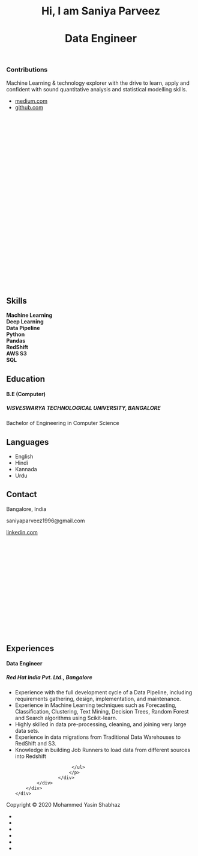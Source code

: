 
<!DOCTYPE html>
<html lang="en">
<head>
	<meta charset="utf-8">
	<title>Mohammed Yasin Shabhaz - Data Engineer</title>
	<meta http-equiv="X-UA-Compatible" content="IE=Edge">
	<meta name="viewport" content="width=device-width, initial-scale=1">
	<meta name="keywords" content="">
	<meta name="description" content="">
	<!-- stylesheet css -->
	<link rel="stylesheet" href="css/bootstrap.min.css">
	<link rel="stylesheet" href="css/font-awesome.min.css">
	<link rel="stylesheet" href="css/templatemo-blue.css">
</head>
<body data-spy="scroll" data-target=".navbar-collapse">

<!-- preloader section -->
<div class="preloader">
	<div class="sk-spinner sk-spinner-wordpress">
       <span class="sk-inner-circle"></span>
     </div>
</div>

<!-- header section -->
<header>
	<div class="container">
		<div class="row">
			<div class="col-md-12 col-sm-12">
				<h1 class="tm-title bold">Hi, I am Saniya Parveez</h1>
				<h1 class="white bold">Data Engineer</h1>
			</div>
		</div>
	</div>
</header>

<!-- about and skills section -->
<section class="container">
	<div class="row">
		<div class="col-md-6 col-sm-12">
			<div class="about" style="height: 583px;">
				<h3 class="accent"> <i class="fas fa-share-alt-square"></i> Contributions</h3>
				<p>Machine Learning & technology explorer with the drive to learn, apply and confident with sound quantitative analysis and statistical modelling skills.</p>
				<p>
				  <ul>
				    <li> <i class="fab fa-medium"></i> 
				    <a href="https://medium.com/@saniyaparveez7">medium.com</a>
				    </li>
					<li>
						<i class="fab fa-github-square"></i> 
					<a href="https://github.com/MohammedYasinShabhaz">github.com</a>
					</li>
				  </ul>
				</p>
			</div>
		</div>
		<div class="col-md-6 col-sm-12">
			<div class="skills">
				<h2 class="white"> <i class="fas fa-code"></i> Skills</h2>
				<strong> <i class="fas fa-robot"></i> Machine Learning</strong>
				<span class="pull-right"> <i class="fa fa-star" style="color:yellow"></i><i class="fa fa-star" style="color:yellow"></i><i class="fa fa-star" style="color:yellow"></i><i class="fa fa-star" style="color:yellow"></i><i class="fa fa-star" style="color:yellow"></i></span>
					<div class="progress">
						<div class="progress-bar progress-bar-primary" role="progressbar" 
                        aria-valuenow="70" aria-valuemin="0" aria-valuemax="100" style="width: 100%;"></div>
					</div>
				<strong> <i class="fas fa-robot"></i> Deep Learning</strong>
				<span class="pull-right"><i class="fa fa-star" style="color:yellow"></i><i class="fa fa-star" style="color:yellow"></i><i class="fa fa-star" style="color:yellow"></i><i class="fa fa-star" style="color:yellow"></i><i class="fa fa-star" style="color:yellow"></i></span>
					<div class="progress">
						<div class="progress-bar progress-bar-primary" role="progressbar" 
                        aria-valuenow="85" aria-valuemin="0" aria-valuemax="100" style="width: 100%;"></div>
					</div>
				<strong> <i class="fas fa-stream"></i> Data Pipeline</strong>
				<span class="pull-right"><i class="fa fa-star" style="color:yellow"></i><i class="fa fa-star" style="color:yellow"></i><i class="fa fa-star" style="color:yellow"></i><i class="fa fa-star" style="color:yellow"></i><i class="fa fa-star" style="color:yellow"></i></span>
					<div class="progress">
						<div class="progress-bar progress-bar-primary" role="progressbar" 
                        aria-valuenow="95" aria-valuemin="0" aria-valuemax="100" style="width: 100%;"></div>
					</div>
				<strong> <i class="fab fa-python"></i> Python</strong>
				<span class="pull-right"><i class="fa fa-star" style="color:yellow"></i><i class="fa fa-star" style="color:yellow"></i><i class="fa fa-star" style="color:yellow"></i><i class="fa fa-star" style="color:yellow"></i><i class="fa fa-star" style="color:yellow"></i></span>
					<div class="progress">
						<div class="progress-bar progress-bar-primary" role="progressbar" 
                        aria-valuenow="95" aria-valuemin="0" aria-valuemax="100" style="width: 100%;"></div>
					</div>
				<strong> <i class="fab fa-python"></i> Pandas</strong>
				<span class="pull-right"><i class="fa fa-star" style="color:yellow"></i><i class="fa fa-star" style="color:yellow"></i><i class="fa fa-star" style="color:yellow"></i><i class="fa fa-star" style="color:yellow"></i><i class="fa fa-star" style="color:yellow"></i></span>
					<div class="progress">
						<div class="progress-bar progress-bar-primary" role="progressbar" 
                        aria-valuenow="95" aria-valuemin="0" aria-valuemax="100" style="width: 100%;"></div>
					</div>
				<strong> <i class="fab fa-aws"></i> RedShift</strong>
				<span class="pull-right"><i class="fa fa-star" style="color:yellow"></i><i class="fa fa-star" style="color:yellow"></i><i class="fa fa-star" style="color:yellow"></i><i class="fa fa-star" style="color:yellow"></i></span>
					<div class="progress">
						<div class="progress-bar progress-bar-primary" role="progressbar" 
                        aria-valuenow="95" aria-valuemin="0" aria-valuemax="100" style="width: 100%;"></div>
					</div>
				<strong> <i class="fab fa-aws"></i> AWS S3</strong>
				<span class="pull-right"><i class="fa fa-star" style="color:yellow"></i><i class="fa fa-star" style="color:yellow"></i><i class="fa fa-star" style="color:yellow"></i><i class="fa fa-star" style="color:yellow"></i></span>
					<div class="progress">
						<div class="progress-bar progress-bar-primary" role="progressbar" 
                        aria-valuenow="95" aria-valuemin="0" aria-valuemax="100" style="width: 100%;"></div>
					</div>
					<strong> <i class="fas fa-database"></i> SQL</strong>
				<span class="pull-right"><i class="fa fa-star" style="color:yellow"></i><i class="fa fa-star" style="color:yellow"></i><i class="fa fa-star" style="color:yellow"></i><i class="fa fa-star" style="color:yellow"></i></span>
					<div class="progress">
						<div class="progress-bar progress-bar-primary" role="progressbar" 
                        aria-valuenow="95" aria-valuemin="0" aria-valuemax="100" style="width: 100%;"></div>
					</div>
			</div>
		</div>
	</div>
</section>

<!-- education and languages -->
<section class="container">
	<div class="row">
		<div class="col-md-8 col-sm-12">
			<div class="education">
				<h2 class="white"> <i class="fa fa-university" aria-hidden="true"></i>  Education</h2>
					<div class="education-content">
						<h4 class="education-title accent">B.E (Computer)</h4>
							<div class="education-school">
								<h5> VISVESWARYA TECHNOLOGICAL UNIVERSITY, BANGALORE</h5><span></span>
							</div>
						<p class="education-description">Bachelor of Engineering in Computer Science</p>
					</div>
			</div>
		</div>
		<div class="col-md-4 col-sm-12">
			<div class="languages">
				<h2> <i class="fa fa-language"></i> Languages</h2>
					<ul>
						<li>English</li>
						<li>Hindi</li>
						<li>Kannada</li>
						<li>Urdu</li>
					</ul>
			</div>
		</div>
	</div>
</section>

<!-- contact and experience -->
<section class="container">
	<div class="row">
		<div class="col-md-4 col-sm-12">
			<div class="contact" style="height: 380px;">
				<h2> <i class="fa fa-address-card"></i> Contact</h2>
					<p><i class="fa fa-map-marker"></i>Bangalore, India</p>
					<p><i class="fa fa-envelope"></i> saniyaparveez1996@gmail.com</p>
					<p><i class="fab fa-linkedin-in"></i><a href="https://www.linkedin.com/in/saniya-parveez-b41279157/"></i> linkedin.com</a></p>
			</div>
		</div>
		<div class="col-md-8 col-sm-12">
			<div class="experience">
				<h2 class="white"> <i class="fas fa-laptop-code"></i> Experiences</h2>
					<div class="experience-content">
						<h4 class="experience-title accent">Data Engineer</h4>
						<h5> <i class='fab fa-redhat' style='color:red'></i> Red Hat India Pvt. Ltd., Bangalore</h5><span></span>
						<p class="education-description">
						 <ul>
						   <li>
						     Experience with the full development cycle of a Data Pipeline, including requirements gathering, design, implementation, and maintenance.
						   </li>
						   <li>
						     Experience in Machine Learning techniques such as Forecasting, Classification, Clustering, Text Mining, Decision Trees, Random Forest and Search algorithms using Scikit-learn.
						   </li>
						  <li>
						     Highly skilled in data pre-processing, cleaning, and joining very large data sets.
					         </li>
						 <li>
						    Experience in data migrations from Traditional Data Warehouses to RedShift and S3.
						</li>
						  <li>
					            Knowledge in building Job Runners to load data from different sources into Redshift
					         </li>

						 </ul>
						</p>
					</div>
			</div>
		</div>
	</div>
</section>

<!-- footer section -->
<footer>
	<div class="container">
		<div class="row">
			<div class="col-md-12 col-sm-12">
				<p>Copyright &copy; 2020 Mohammed Yasin Shabhaz</p>
				<ul class="social-icons">
					<li><a href="#" class="fa fa-facebook"></a></li>
                    <li><a href="#" class="fa fa-google-plus"></a></li>
					<li><a href="#" class="fa fa-twitter"></a></li>
					<li><a href="#" class="fa fa-dribbble"></a></li>
					<li><a href="#" class="fa fa-github"></a></li>
					<li><a href="#" class="fa fa-behance"></a></li>
				</ul>
			</div>
		</div>
	</div>
</footer>

<!-- javascript js -->	
<script src="js/jquery.js"></script>
<script src="js/bootstrap.min.js"></script>	
<script src="js/jquery.backstretch.min.js"></script>
<script src="js/custom.js"></script>
<script src='https://kit.fontawesome.com/a076d05399.js'></script>
</body>
</html>
